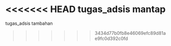 <<<<<<< HEAD
tugas_adsis mantap
=======
tugas_adsis tambahan
>>>>>>> 3434d77b0fb8e46069efc89d81ae9fc0d392c0fd
